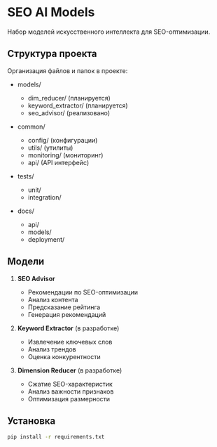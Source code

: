 # SEO AI Models

Набор моделей искусственного интеллекта для SEO-оптимизации.

## Структура проекта

Организация файлов и папок в проекте:

- models/
  - dim_reducer/ (планируется)
  - keyword_extractor/ (планируется) 
  - seo_advisor/ (реализовано)

- common/
  - config/ (конфигурации)
  - utils/ (утилиты)
  - monitoring/ (мониторинг)
  - api/ (API интерфейс)

- tests/
  - unit/
  - integration/

- docs/
  - api/
  - models/
  - deployment/

## Модели

1. **SEO Advisor**
   - Рекомендации по SEO-оптимизации
   - Анализ контента
   - Предсказание рейтинга
   - Генерация рекомендаций

2. **Keyword Extractor** (в разработке)
   - Извлечение ключевых слов
   - Анализ трендов
   - Оценка конкурентности

3. **Dimension Reducer** (в разработке)
   - Сжатие SEO-характеристик
   - Анализ важности признаков
   - Оптимизация размерности

## Установка

```bash
pip install -r requirements.txt
